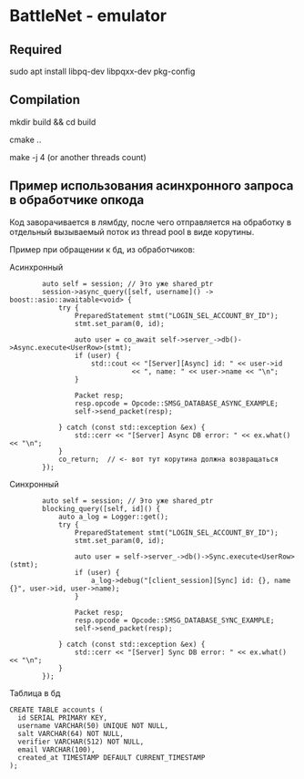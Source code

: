 # BattleNet - emulator

## Required

sudo apt install libpq-dev libpqxx-dev pkg-config


## Compilation

mkdir build && cd build

cmake ..

make -j 4             (or another threads count)

## Пример использования асинхронного запроса в обработчике опкода

Код заворачивается в лямбду, после чего отправляется на обработку в отдельный вызываемый поток из thread pool в виде корутины.

Пример при обращении к бд, из обработчиков:

Асинхронный
```
        auto self = session; // Это уже shared_ptr
        session->async_query([self, username]() -> boost::asio::awaitable<void> {
            try {
                PreparedStatement stmt("LOGIN_SEL_ACCOUNT_BY_ID");
                stmt.set_param(0, id);

                auto user = co_await self->server_->db()->Async.execute<UserRow>(stmt);
                if (user) {
                    std::cout << "[Server][Async] id: " << user->id
                              << ", name: " << user->name << "\n";
                }

                Packet resp;
                resp.opcode = Opcode::SMSG_DATABASE_ASYNC_EXAMPLE;
                self->send_packet(resp);

            } catch (const std::exception &ex) {
                std::cerr << "[Server] Async DB error: " << ex.what() << "\n";
            }
            co_return;  // <- вот тут корутина должна возвращаться
        });
```

Синхронный 
```
        auto self = session; // Это уже shared_ptr
        blocking_query([self, id]() {
            auto a_log = Logger::get();
            try {
                PreparedStatement stmt("LOGIN_SEL_ACCOUNT_BY_ID");
                stmt.set_param(0, id);

                auto user = self->server_->db()->Sync.execute<UserRow>(stmt);
                if (user) {
                    a_log->debug("[client_session][Sync] id: {}, name {}", user->id, user->name);
                }

                Packet resp;
                resp.opcode = Opcode::SMSG_DATABASE_SYNC_EXAMPLE;
                self->send_packet(resp);

            } catch (const std::exception &ex) {
                std::cerr << "[Server] Sync DB error: " << ex.what() << "\n";
            }
        });
```

Таблица в бд 
```
CREATE TABLE accounts (
  id SERIAL PRIMARY KEY,
  username VARCHAR(50) UNIQUE NOT NULL,
  salt VARCHAR(64) NOT NULL,
  verifier VARCHAR(512) NOT NULL,
  email VARCHAR(100),
  created_at TIMESTAMP DEFAULT CURRENT_TIMESTAMP
);
```